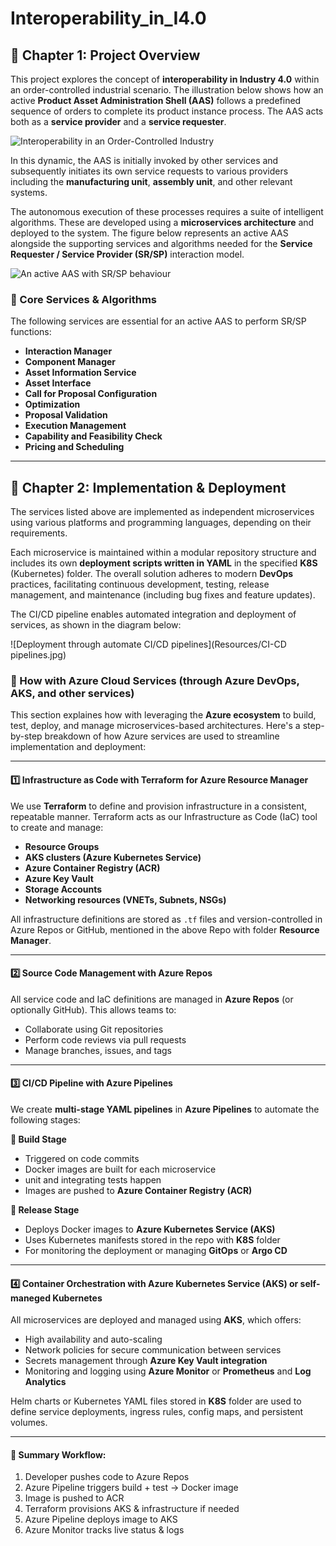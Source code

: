 # Interoperability_in_I4.0

## 📖 Chapter 1: Project Overview

This project explores the concept of **interoperability in Industry 4.0** within an order-controlled industrial scenario. The illustration below shows how an active **Product Asset Administration Shell (AAS)** follows a predefined sequence of orders to complete its product instance process. The AAS acts both as a **service provider** and a **service requester**.

![Interoperability in an Order-Controlled Industry](Resources/Order-Controlled_IndustryVisual.jpg)

In this dynamic, the AAS is initially invoked by other services and subsequently initiates its own service requests to various providers including the **manufacturing unit**, **assembly unit**, and other relevant systems.

The autonomous execution of these processes requires a suite of intelligent algorithms. These are developed using a **microservices architecture** and deployed to the system. The figure below represents an active AAS alongside the supporting services and algorithms needed for the **Service Requester / Service Provider (SR/SP)** interaction model.

![An active AAS with SR/SP behaviour](Resources/ActiveAAS.jpg)

### 🔧 Core Services & Algorithms

The following services are essential for an active AAS to perform SR/SP functions:

- **Interaction Manager**
- **Component Manager**
- **Asset Information Service**
- **Asset Interface**
- **Call for Proposal Configuration**
- **Optimization**
- **Proposal Validation**
- **Execution Management**
- **Capability and Feasibility Check**
- **Pricing and Scheduling**

---

## 📖 Chapter 2: Implementation & Deployment

The services listed above are implemented as independent microservices using various platforms and programming languages, depending on their requirements.

Each microservice is maintained within a modular repository structure and includes its own **deployment scripts written in YAML** in the specified **K8S** (Kubernetes) folder. The overall solution adheres to modern **DevOps** practices, facilitating continuous development, testing, release management, and maintenance (including bug fixes and feature updates).

The CI/CD pipeline enables automated integration and deployment of services, as shown in the diagram below:

![Deployment through automate CI/CD pipelines](Resources/CI-CD pipelines.jpg)

### 🚀 How with Azure Cloud Services (through Azure DevOps, AKS, and other services)

This section explaines how with leveraging the **Azure ecosystem** to build, test, deploy, and manage microservices-based architectures. Here's a step-by-step breakdown of how Azure services are used to streamline implementation and deployment:

---

#### 1️⃣ Infrastructure as Code with Terraform for Azure Resource Manager

We use **Terraform** to define and provision infrastructure in a consistent, repeatable manner. Terraform acts as our Infrastructure as Code (IaC) tool to create and manage:

* **Resource Groups**
* **AKS clusters (Azure Kubernetes Service)**
* **Azure Container Registry (ACR)**
* **Azure Key Vault**
* **Storage Accounts**
* **Networking resources (VNETs, Subnets, NSGs)**

 All infrastructure definitions are stored as `.tf` files and version-controlled in Azure Repos or GitHub, mentioned in the above Repo with folder **Resource Manager**.

---

#### 2️⃣ Source Code Management with Azure Repos

All service code and IaC definitions are managed in **Azure Repos** (or optionally GitHub). This allows teams to:

* Collaborate using Git repositories
* Perform code reviews via pull requests
* Manage branches, issues, and tags

---

#### 3️⃣ CI/CD Pipeline with Azure Pipelines

We create **multi-stage YAML pipelines** in **Azure Pipelines** to automate the following stages:

**🔹 Build Stage**

* Triggered on code commits
* Docker images are built for each microservice
* unit and integrating tests happen
* Images are pushed to **Azure Container Registry (ACR)**


**🔹 Release Stage**

* Deploys Docker images to **Azure Kubernetes Service (AKS)**
* Uses Kubernetes manifests stored in the repo with **K8S** folder
* For monitoring the deployment or managing **GitOps** or **Argo CD**

---

#### 4️⃣ Container Orchestration with Azure Kubernetes Service (AKS) or self-maneged Kubernetes

All microservices are deployed and managed using **AKS**, which offers:

* High availability and auto-scaling
* Network policies for secure communication between services
* Secrets management through **Azure Key Vault integration**
* Monitoring and logging using **Azure Monitor** or **Prometheus** and **Log Analytics**

 Helm charts or Kubernetes YAML files stored in **K8S** folder are used to define service deployments, ingress rules, config maps, and persistent volumes.

---

#### 📌 Summary Workflow:

1. Developer pushes code to Azure Repos
2. Azure Pipeline triggers build + test → Docker image
3. Image is pushed to ACR
4. Terraform provisions AKS & infrastructure if needed
5. Azure Pipeline deploys image to AKS
6. Azure Monitor tracks live status & logs

